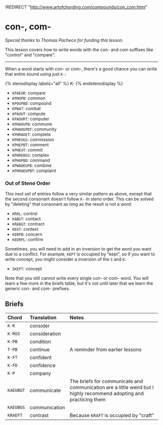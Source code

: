 !REDIRECT "http://www.artofchording.com/compounds/con_com.html"

# con-, com-

_Special thanks to Thomas Pacheco for funding this lesson._

This lesson covers how to write words with the con- and com suffixes like "control" and "compare".

-------

When a word starts with con- or com-, there's a good chance you can write that entire sound using just `K-`:

{% stenodisplay labels="all" %}
K-
{% endstenodisplay %}

* `KPAEUR`: compare
* `KPHOPB`: common
* `KPOUPBD`: compound
* `KPWAT`: combat
* `KPAOUT`: compute
* `KPAOURT`: computer
* `KPHAOUPB`: commune
* `KPHAOUPBT`: community
* `KPHRAOET`: complete
* `KPHEUGS`: commission
* `KPHEPBT`: comment
* `KPHEUT`: commit
* `KPHREBGS`: complex
* `KPHAPBD`: command
* `KPWAOEUPB`: combine
* `KPHRAEUPBT`: complaint

### Out of Steno Order

This next set of entries follow a very similar pattern as above, except that the second consonant doesn't follow `K-` in steno order. This can be solved by "deleting" that consonant as long as the result is not a word:

* `KROL`: control
* `KABGT`: contact
* `KRABGT`: contract
* `KEGT`: context
* `KERPB`: concern
* `KEURPL`: confirm

Sometimes, you will need to add in an inversion to get the word you want due to a conflict. For example, `KEPT` is occupied by "kept", so if you want to write concept, you might consider a inversion of the `S` and `K`:

* `SKEPT`: concept

Note that you still cannot write every single con- or com- word. You will learn a few more in the briefs table, but it's not until later that we learn the generic con- and com- prefixes.

## Briefs

|   Chord    |  Translation  | Notes |
| :--------- | :------------ | :---- |
| `K-R`    | consider       |  |
| `K-RGS`  | consideration  |  |
| `K-PB`   | condition      |  |
| `T-PB`   | continue       | A reminder from earlier lessons |
| `K-FT`   | confident      |  |
| `K-FD`   | confidence      |  |
| `K-P`    | company         |  |
| `KAEUBGT` | communicate    | The briefs for communicate and communication are a little weird but I highly recommend adopting and practicing them |
| `KAEUBGS` | communication  |  |
| `KRAEFT`  | contrast       | Because `KRAFT` is occupied by "craft" |